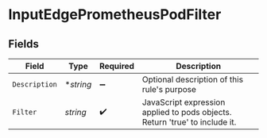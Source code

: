 # InputEdgePrometheusPodFilter


## Fields

| Field                                                                       | Type                                                                        | Required                                                                    | Description                                                                 |
| --------------------------------------------------------------------------- | --------------------------------------------------------------------------- | --------------------------------------------------------------------------- | --------------------------------------------------------------------------- |
| `Description`                                                               | **string*                                                                   | :heavy_minus_sign:                                                          | Optional description of this rule's purpose                                 |
| `Filter`                                                                    | *string*                                                                    | :heavy_check_mark:                                                          | JavaScript expression applied to pods objects. Return 'true' to include it. |